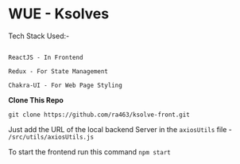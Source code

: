 # WUE - Ksolves

Tech Stack Used:-

```

ReactJS - In Frontend 

Redux - For State Management

Chakra-UI - For Web Page Styling
```

**Clone This Repo**

```
git clone https://github.com/ra463/ksolve-front.git
```


Just add the URL of the local backend Server in the `axiosUtils` file - `/src/utils/axiosUtils.js`

To start the frontend run this command `npm start`
